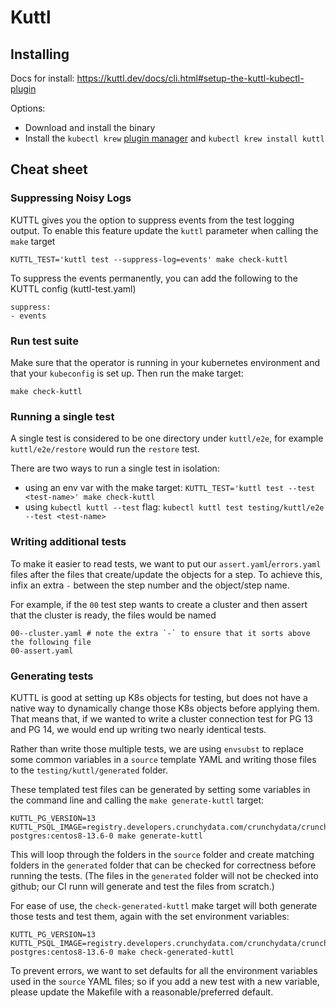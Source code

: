 # Kuttl

## Installing
Docs for install: https://kuttl.dev/docs/cli.html#setup-the-kuttl-kubectl-plugin

Options:
  - Download and install the binary
  - Install the `kubectl krew` [plugin manager](https://github.com/kubernetes-sigs/krew)
    and `kubectl krew install kuttl`
## Cheat sheet

### Suppressing Noisy Logs

KUTTL gives you the option to suppress events from the test logging output. To enable this feature
update the `kuttl` parameter when calling the `make` target

```
KUTTL_TEST='kuttl test --suppress-log=events' make check-kuttl
```

To suppress the events permanently, you can add the following to the KUTTL config (kuttl-test.yaml)
```
suppress: 
- events
```

### Run test suite

Make sure that the operator is running in your kubernetes environment and that your `kubeconfig` is
set up. Then run the make target:

```
make check-kuttl
```

### Running a single test
A single test is considered to be one directory under `kuttl/e2e`, for example
`kuttl/e2e/restore` would run the `restore` test.

There are two ways to run a single test in isolation: 
- using an env var with the make target: `KUTTL_TEST='kuttl test --test <test-name>' make check-kuttl`
- using `kubectl kuttl --test` flag: `kubectl kuttl test testing/kuttl/e2e --test <test-name>`

### Writing additional tests

To make it easier to read tests, we want to put our `assert.yaml`/`errors.yaml` files after the
files that create/update the objects for a step. To achieve this, infix an extra `-` between the
step number and the object/step name.

For example, if the `00` test step wants to create a cluster and then assert that the cluster is ready,
the files would be named

```console
00--cluster.yaml # note the extra `-` to ensure that it sorts above the following file
00-assert.yaml
```

### Generating tests

KUTTL is good at setting up K8s objects for testing, but does not have a native way to dynamically
change those K8s objects before applying them. That means that, if we wanted to write a cluster
connection test for PG 13 and PG 14, we would end up writing two nearly identical tests.

Rather than write those multiple tests, we are using `envsubst` to replace some common variables
in a `source` template YAML and writing those files to the `testing/kuttl/generated` folder.

These templated test files can be generated by setting some variables in the command line and
calling the `make generate-kuttl` target:

```console
KUTTL_PG_VERSION=13 KUTTL_PSQL_IMAGE=registry.developers.crunchydata.com/crunchydata/crunchy-postgres:centos8-13.6-0 make generate-kuttl
```

This will loop through the folders in the `source` folder and create matching folders in the
`generated` folder that can be checked for correctness before running the tests. (The files in
the `generated` folder will not be checked into github; our CI runn will generate and test the
files from scratch.)

For ease of use, the `check-generated-kuttl` make target will both generate those tests and test
them, again with the set environment variables:

```console
KUTTL_PG_VERSION=13 KUTTL_PSQL_IMAGE=registry.developers.crunchydata.com/crunchydata/crunchy-postgres:centos8-13.6-0 make check-generated-kuttl
```

To prevent errors, we want to set defaults for all the environment variables used in the `source`
YAML files; so if you add a new test with a new variable, please update the Makefile with a
reasonable/preferred default.

